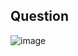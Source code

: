 ## Question
![image](https://github.com/user-attachments/assets/3ffd17b7-23e7-4f99-8da3-466874bc5f27)
